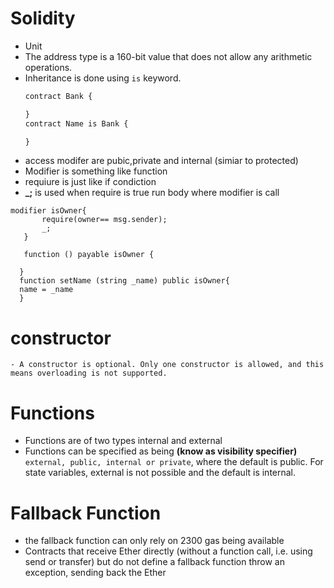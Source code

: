 

# Solidity 
- Unit 
- The address type is a 160-bit value that does not allow any arithmetic operations.
- Inheritance is done using `is` keyword.
  ```JavaScript
  contract Bank {

  }
  contract Name is Bank {

  }
  ```
 - access modifer are pubic,private and internal (simiar to protected)
 - Modifier is something like function 
 - requiure is just like if condiction
 - **_;** is used when require is true run body where modifier is call 
 
 ``` 
 modifier isOwner{
        require(owner== msg.sender);
        _;
    }
    
    function () payable isOwner {
      
   }
   function setName (string _name) public isOwner{
   name = _name
   } 
   ```
   # constructor
   
    - A constructor is optional. Only one constructor is allowed, and this means overloading is not supported.
   
   # Functions
   - Functions are of two types internal and external 
   - Functions can be specified as being **(know as visibility specifier)** `external, public, internal or private`, where the default is public. For state variables, external is not possible and the default is internal.
   # Fallback Function
   -  the fallback function can only rely on 2300 gas being available 
   -  Contracts that receive Ether directly (without a function call, i.e. using send or transfer) but do not define a fallback function throw an exception, sending back the Ether 
